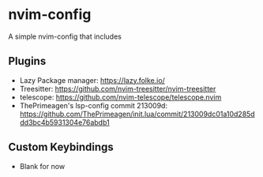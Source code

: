 
# nvim-config

A simple nvim-config that includes

## Plugins

- Lazy Package manager: <https://lazy.folke.io/>
- Treesitter: <https://github.com/nvim-treesitter/nvim-treesitter>
- telescope: <https://github.com/nvim-telescope/telescope.nvim>
- ThePrimeagen's lsp-config commit 213009d: <https://github.com/ThePrimeagen/init.lua/commit/213009dc01a10d285ddd3bc4b5931304e76abdb1>

## Custom Keybindings

- Blank for now
